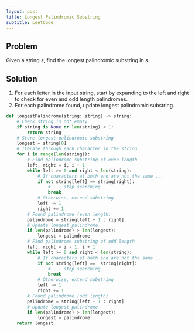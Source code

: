 ```yaml
---
layout: post
title: Longest Palindromic Substring
subtitle: LeetCode
---
```


## Problem
Given a string $s$, find the longest palindromic substring in $s$.

## Solution
1. For each letter in the input string, start by expanding to the left and right to check for even and odd length palindromes.
2. For each palindrome found, update longest palindromic substring.

```python
def longestPalindrome(string: string) -> string:
    # Check string is not empty
    if string is None or len(string) < 1:
        return string
    # Store longest palindromic substring
    longest = string[0]
    # Iterate through each character in the string
    for i in range(len(string)):
        # Find palindrome substring of even length
        left, right = i, i + 1
        while left >= 0 and right < len(string):
            # If characters at both end are not the same ...
            if not string[left] == string[right]:
                # ... stop searching
                break
            # Otherwise, extend substring
            left -= 1
            right += 1
        # Found palindrome (even length)
        palindrome = string[left + 1 : right]
        # Update longest palindrome
        if len(palindrome) > len(longest):
            longest = palindrome
        # Find palindrome substring of odd length
        left, right = i - 1, i + 1
        while left >= 0 and right < len(string):
            # If characters at both end are not the same ...
            if not string[left] ==  string[right]:
                # ... stop searching
                break
            # Otherwise, extend substring
            left -= 1
            right += 1
        # Found palindrome (odd length)
        palindrome = string[left + 1 : right]
        # Update longest palindrome
        if len(palindrome) > len(longest):
            longest = palindrome
    return longest
```

